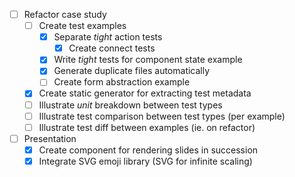 - [ ] Refactor case study
  - [ ] Create test examples
    - [x] Separate _tight_ action tests
      - [x] Create connect tests
    - [x] Write _tight_ tests for component state example
    - [x] Generate duplicate files automatically
    - [ ] Create form abstraction example
  - [x] Create static generator for extracting test metadata
  - [ ] Illustrate _unit_ breakdown between test types
  - [ ] Illustrate test comparison between test types (per example)
  - [ ] Illustrate test diff between examples (ie. on refactor)
- [ ] Presentation
  - [x] Create component for rendering slides in succession
  - [x] Integrate SVG emoji library (SVG for infinite scaling)
